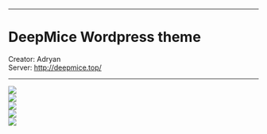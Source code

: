 <hr><p><h1>DeepMice Wordpress theme</h1></p>
Creator: Adryan<br>
Server: <a href="http://deepmice.top/">http://deepmice.top/</a>
<hr>
<img src="https://i.imgur.com/r9b2jlW.png" />
<br>
<img src="https://i.imgur.com/TODEWDo.png" />
<br>
<img src="https://i.imgur.com/ptc94Qu.png" />
<br>
<img src="https://i.imgur.com/sZWr72O.png" />
<br>
<img src="https://i.imgur.com/nQUqRZt.png" />
